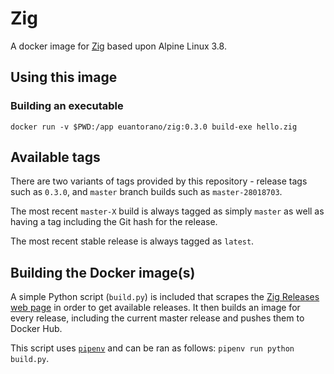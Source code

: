 # Zig

A docker image for [Zig](https://ziglang.org) based upon Alpine Linux 3.8.

## Using this image

### Building an executable

```
docker run -v $PWD:/app euantorano/zig:0.3.0 build-exe hello.zig
```

## Available tags

There are two variants of tags provided by this repository - release tags such as `0.3.0`, and `master` branch builds such as `master-28018703`.

The most recent `master-X` build is always tagged as simply `master` as well as having a tag including the Git hash for the release.

The most recent stable release is always tagged as `latest`.

## Building the Docker image(s)

A simple Python script (`build.py`) is included that scrapes the [Zig Releases web page](https://ziglang.org/download/) in order to get available releases. It then builds an image for every release, including the current master release and pushes them to Docker Hub.

This script uses [`pipenv`](https://pipenv.readthedocs.io/en/latest/) and can be ran as follows: `pipenv run python build.py`.